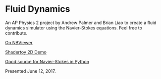 # Fluid Dynamics

An AP Physics 2 project by Andrew Palmer and Brian Liao to create a fluid dynamics simulator using the Navier-Stokes equations. Feel free to contribute.

[On NBViewer](http://nbviewer.jupyter.org/github/andrew-pa/fluidynm/tree/master/)

[Shadertoy 2D Demo](https://www.shadertoy.com/view/ldXfWN)

[Good source for Navier-Stokes in Python](http://lorenabarba.com/blog/cfd-python-12-steps-to-navier-stokes/)

Presented June 12, 2017. 
